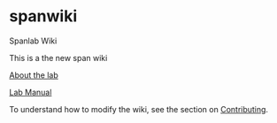 # spanwiki
Spanlab Wiki

This is a the new span wiki

[About the lab](wiki/about.md)

[Lab Manual](wiki/manual/index.md)

To understand how to modify the wiki, see the section on [Contributing](wiki/contributing.md).
